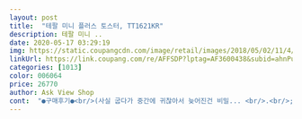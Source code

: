```yaml
---
layout: post 
title:  "테팔 미니 플러스 토스터, TT1621KR" 
description: 테팔 미니 ..
date: 2020-05-17 03:29:19 
img: https://static.coupangcdn.com/image/retail/images/2018/05/02/11/4/abb43f0e-67dc-41f7-a109-88aa668de2d1.jpg 
linkUrl: https://link.coupang.com/re/AFFSDP?lptag=AF3600438&subid=ahnPublicAsk&pageKey=88265008&itemId=276324145&vendorItemId=3670392814&traceid=V0-113-d3f9239842eddcbc 
categories: [1013] 
color: 006064 
price: 26770 
author: Ask View Shop 
cont:  "●구매후기●<br/>(사실 굽다가 중간에 귀찮아서 늦어진건 비밀... <br/>.<br/>;)<br/>(이거는 기계마다 차이가 있는듯함.<br/> 3번돌리신분도있고 7번돌리신분도있고 필자는 중간으르 5번 땅땅땅)<br/>++간혹 설정한단계로 맞춰놓고 구울때 안구워진듯하게 나오는 경우, 1단계로 돌려놓고 한번 더 구우면 됨(바싹하게 될수있으니 참고바람)<br/>++겁나 웃긴게 3단계도 간혹가다 빠싹하게 나오는 경우가 있음.<br/> 결국 기계맘인가 싶음ㅋ<br/>1 로켓배송인것이 참 좋네유 빠름빠름빠름 LTE워프 느낌나니 좋습니다.<br/><br/>2 포장을 열면 외국어가 잔뜩 써있는 상품설명서를보고 당황하실텐데 펼쳐보면 우리말도 있으니까 참고하세요(사실 필자는 읽지않음.<br/>.<br/>ㅋ)<br/>2019.<br/>09.<br/>21 ++추가수정하였음<br/>3 역시 내부를 보니 새거냄새가 나서 공회전 1단계로 5번돌림 2단계하고 돌리니까 연기나서 무서워서 바로끈건 안비밀ㅎ<br/>3단계 구웠지만 바같쪽은 맘에 들었고<br/>4 빵굽기 열 조절이 제일 난항이었음 정확한 검증을위해 3일의 시간이 걸렸음.<br/><br/>5 빵부스러기는 토스트기 밑부분에 받침대 빼는부분이있으니 열어서 탈탈타랄탄탈 털어버리면 데츠롸잇! 빵튀어나올때 뽝!! 하고 나오니 애기심장은 놀람에 주의하시길.<br/><br/>5단계부터는 사실상 안해봤지만 너무 구워질것같아서 빠른포기.<br/><br/>☆3개<br/>굽기 또한 지맘대로라<br/>그래도 토스트기 대충 사용하는 방법 아니 어려운 점은 없을 것 같네요 ㅎㅎ<br/>근데 이게 뭐니 앞에 미니란 이름을 어이 없게 하는구나<br/>긴 코드선은 아래에 보면 돌돌 감는 곳이 있어 깔끔하게 정리가 가능하고<br/>난감했는데 박스를 열 때 무심히 넘어갔던 만국 공통어 2 (1은 바디랭귀지 ㅋㅋㅋ) 그림기호를 살펴보니 대충 알겠네요 ㅋㅋ<br/>당연히 작겠지 하고 구입해서 3년가까이 쓰다가 저세상 가심<br/>디자인<br/>디자인이나 사이즈가 맘에 들어 또 주문 하려다<br/>매일 저녁 자기 전에 내일 아침은 꼭 밥 먹어야지 다짐하면서 자는데 밥보다 잠이 중요한지라 ㅠㅠ 차선책으로 빵이나 다른거 이것저것 먹고 있는데 빵도 매일 사러가기 어렵고 한 번에 사다놔고 금장 상하고 ㅠㅠ 냉동실에 넣어두면 따끈한 빵 맛을 느끼기기 어려워 이래저래 고민하다가 토스트기 구매했아요 ㅋㅋㅋ 내일 빵 사러 가야겠네용!<br/>박스가 아닌 비닐에 배송됐지만 쿠팡맨은 안전하니.<br/>.<br/> 괜찮아요.<br/><br/>배송<br/>빵 굽고 나서 부스러기는 받침 꺼내서 버리고 씻어서 관리해주면 청결하게 쓸 수 있을 것 같아요<br/>사진을 참고하시면 되겠음ㅎ 필자의 취향은 바싹한걸 조아하기때문에 4단계로챱챱.<br/><br/>상품<br/>새거 산 기분도 낼겸 아에 백색도 깨끗할거 같아 주문<br/>설명서를 딱 열었는데 오잉? 어느 나라 글자죠?<br/>시험용으로 빵 하나 구웠음<br/>안쪽은 탔음  음.<br/>.<br/>또 구워볼까 했지만 귀찬음<br/>앞에 미니 빼시길 그냥 토스터 사이즈임<br/>위생적으로 뚜껑도 있고요 ㅎㅎㅎ<br/>이름만 보고 상세사이즐 알아볼 생각도 하지 않은 내잘못도 있으니 패스;;;<br/>작동 내내 나는것도 아니니 그것도 패스<br/>작동중 처음 3초정도?플라스틱 탄 냄새가 난다<br/>작은 사이즐 원했던 나를  미니란 이름으로 낚은데다<br/>적당히 바삭한걸 원하면 3단계가 적당하실듯하오ㅎ<br/>전에 쓰던건 이름앞에 미니니 뭐니 그런게 없었지만 가격이 저렴해서<br/>제품 뚜껑에 있는 한국어가 반가울지경이에요 ㅋㅋㅋ<br/>진짜 다른 사람들 말대로  빵굽는건 복불복인가??<br/>쿠팡맨 넘 친절하신 것 같아요!<br/>쿠팡은 역시 로켓배송이죠! 주문한지 하루만에 도착했어요<br/>토스트기를 증말 고민하면서 이걸로 선택했지만 후회는 하지않음ㅋ 생각보다 예쁘고 괜찮다고 생각함.<br/> 나도 엄마도 맘에들어하니 그걸로 100점^^ㅋ<br/>혹시 미니플라스가 크기 플라스냐.<br/>.<br/><br/>흰색 바탕에 빨간색 포인트가 정말 귀여워요 미니 사이즈라 크기도 작은데 빵은 충분히 들어갈만한 크기.<br/> 군더더기 싹 빠지고 필요한 기능만 알차게 들어간 느낌이네요.<br/><br/>" 
---
```

